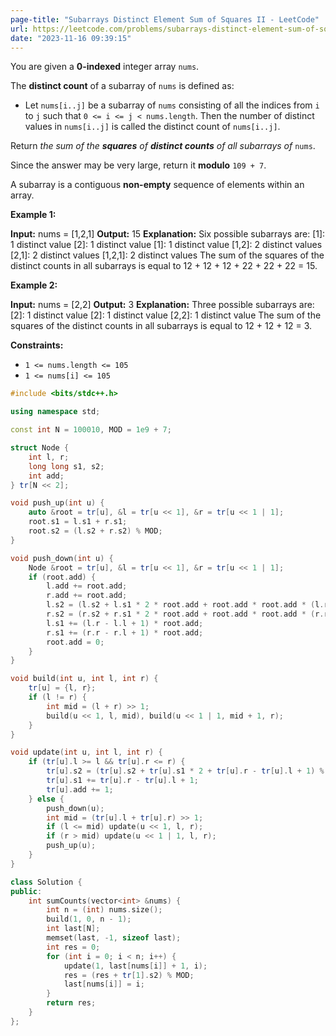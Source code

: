 ```yaml
---
page-title: "Subarrays Distinct Element Sum of Squares II - LeetCode"
url: https://leetcode.com/problems/subarrays-distinct-element-sum-of-squares-ii/description/
date: "2023-11-16 09:39:15"
---
```

You are given a **0-indexed** integer array `nums`.

The **distinct count** of a subarray of `nums` is defined as:

-   Let `nums[i..j]` be a subarray of `nums` consisting of all the indices from `i` to `j` such that `0 <= i <= j < nums.length`. Then the number of distinct values in `nums[i..j]` is called the distinct count of `nums[i..j]`.

Return *the sum of the **squares** of **distinct counts** of all subarrays of* `nums`.

Since the answer may be very large, return it **modulo** `109 + 7`.

A subarray is a contiguous **non-empty** sequence of elements within an array.

**Example 1:**

**Input:** nums = \[1,2,1\]
**Output:** 15
**Explanation:** Six possible subarrays are:
\[1\]: 1 distinct value
\[2\]: 1 distinct value
\[1\]: 1 distinct value
\[1,2\]: 2 distinct values
\[2,1\]: 2 distinct values
\[1,2,1\]: 2 distinct values
The sum of the squares of the distinct counts in all subarrays is equal to 12 + 12 + 12 + 22 + 22 + 22 = 15.

**Example 2:**

**Input:** nums = \[2,2\]
**Output:** 3
**Explanation:** Three possible subarrays are:
\[2\]: 1 distinct value
\[2\]: 1 distinct value
\[2,2\]: 1 distinct value
The sum of the squares of the distinct counts in all subarrays is equal to 12 + 12 + 12 = 3.

**Constraints:**

-   `1 <= nums.length <= 105`
-   `1 <= nums[i] <= 105`

```cpp
#include <bits/stdc++.h>

using namespace std;

const int N = 100010, MOD = 1e9 + 7;

struct Node {
    int l, r;
    long long s1, s2;
    int add;
} tr[N << 2];

void push_up(int u) {
    auto &root = tr[u], &l = tr[u << 1], &r = tr[u << 1 | 1];
    root.s1 = l.s1 + r.s1;
    root.s2 = (l.s2 + r.s2) % MOD;
}

void push_down(int u) {
    Node &root = tr[u], &l = tr[u << 1], &r = tr[u << 1 | 1];
    if (root.add) {
        l.add += root.add;
        r.add += root.add;
        l.s2 = (l.s2 + l.s1 * 2 * root.add + root.add * root.add * (l.r - l.l + 1)) % MOD;
        r.s2 = (r.s2 + r.s1 * 2 * root.add + root.add * root.add * (r.r - r.l + 1)) % MOD;
        l.s1 += (l.r - l.l + 1) * root.add;
        r.s1 += (r.r - r.l + 1) * root.add;
        root.add = 0;
    }
}

void build(int u, int l, int r) {
    tr[u] = {l, r};
    if (l != r) {
        int mid = (l + r) >> 1;
        build(u << 1, l, mid), build(u << 1 | 1, mid + 1, r);
    }
}

void update(int u, int l, int r) {
    if (tr[u].l >= l && tr[u].r <= r) {
        tr[u].s2 = (tr[u].s2 + tr[u].s1 * 2 + tr[u].r - tr[u].l + 1) % MOD;
        tr[u].s1 += tr[u].r - tr[u].l + 1;
        tr[u].add += 1;
    } else {
        push_down(u);
        int mid = (tr[u].l + tr[u].r) >> 1;
        if (l <= mid) update(u << 1, l, r);
        if (r > mid) update(u << 1 | 1, l, r);
        push_up(u);
    }
}

class Solution {
public:
    int sumCounts(vector<int> &nums) {
        int n = (int) nums.size();
        build(1, 0, n - 1);
        int last[N];
        memset(last, -1, sizeof last);
        int res = 0;
        for (int i = 0; i < n; i++) {
            update(1, last[nums[i]] + 1, i);
            res = (res + tr[1].s2) % MOD;
            last[nums[i]] = i;
        }
        return res;
    }
};
```
